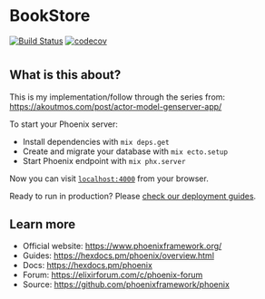 # BookStore

[![Build Status](https://travis-ci.org/EduardoBorsa/OTP_as_CORE_Blog_Post.svg?branch=master)](https://travis-ci.org/EduardoBorsa/OTP_as_CORE_Blog_Post)
[![codecov](https://codecov.io/gh/EduardoBorsa/OTP_as_CORE_Blog_Post/branch/master/graph/badge.svg)](https://codecov.io/gh/EduardoBorsa/OTP_as_CORE_Blog_Post)

#
## What is this about?

  This is my implementation/follow through the series from:
  https://akoutmos.com/post/actor-model-genserver-app/

To start your Phoenix server:

  * Install dependencies with `mix deps.get`
  * Create and migrate your database with `mix ecto.setup`
  * Start Phoenix endpoint with `mix phx.server`

Now you can visit [`localhost:4000`](http://localhost:4000) from your browser.

Ready to run in production? Please [check our deployment guides](https://hexdocs.pm/phoenix/deployment.html).

## Learn more

  * Official website: https://www.phoenixframework.org/
  * Guides: https://hexdocs.pm/phoenix/overview.html
  * Docs: https://hexdocs.pm/phoenix
  * Forum: https://elixirforum.com/c/phoenix-forum
  * Source: https://github.com/phoenixframework/phoenix
